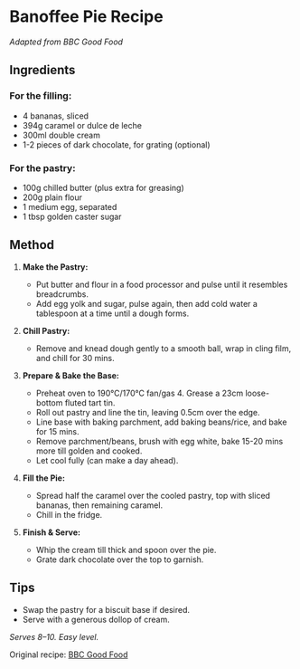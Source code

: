 # Banoffee Pie Recipe

_Adapted from BBC Good Food_

## Ingredients

### For the filling:
- 4 bananas, sliced
- 394g caramel or dulce de leche
- 300ml double cream
- 1-2 pieces of dark chocolate, for grating (optional)

### For the pastry:
- 100g chilled butter (plus extra for greasing)
- 200g plain flour
- 1 medium egg, separated
- 1 tbsp golden caster sugar

## Method

1. **Make the Pastry:**
   - Put butter and flour in a food processor and pulse until it resembles breadcrumbs.
   - Add egg yolk and sugar, pulse again, then add cold water a tablespoon at a time until a dough forms.

2. **Chill Pastry:**
   - Remove and knead dough gently to a smooth ball, wrap in cling film, and chill for 30 mins.

3. **Prepare & Bake the Base:**
   - Preheat oven to 190°C/170°C fan/gas 4. Grease a 23cm loose-bottom fluted tart tin.
   - Roll out pastry and line the tin, leaving 0.5cm over the edge.
   - Line base with baking parchment, add baking beans/rice, and bake for 15 mins.
   - Remove parchment/beans, brush with egg white, bake 15-20 mins more till golden and cooked.
   - Let cool fully (can make a day ahead).

4. **Fill the Pie:**
   - Spread half the caramel over the cooled pastry, top with sliced bananas, then remaining caramel.
   - Chill in the fridge.

5. **Finish & Serve:**
   - Whip the cream till thick and spoon over the pie.
   - Grate dark chocolate over the top to garnish.

## Tips
- Swap the pastry for a biscuit base if desired.
- Serve with a generous dollop of cream.

_Serves 8–10. Easy level._

Original recipe: [BBC Good Food](https://www.bbcgoodfood.com/recipes/banoffee-pie)
